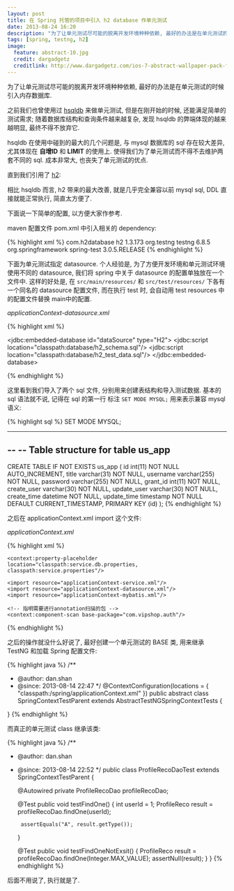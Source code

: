 ```yaml
---
layout: post
title: 在 Spring 托管的项目中引入 h2 database 作单元测试
date: 2013-08-24 16:20
description: "为了让单元测试尽可能的脱离开发环境种种依赖, 最好的办法是在单元测试的时候引入内存数据库."
tags: [spring, testng, h2]
image:
  feature: abstract-10.jpg
  credit: dargadgetz
  creditlink: http://www.dargadgetz.com/ios-7-abstract-wallpaper-pack-for-iphone-5-and-ipod-touch-retina/
---
```

为了让单元测试尽可能的脱离开发环境种种依赖, 最好的办法是在单元测试的时候引入内存数据库.

之前我们也曾使用过 [hsqldb](http://hsqldb.org/) 来做单元测试, 但是在刚开始的时候, 还能满足简单的测试需求; 
随着数据库结构和查询条件越来越复杂, 发现 hsqldb 的弊端体现的越来越明显, 最终不得不放弃它.

hsqldb 在使用中碰到的最大的几个问题是, 与 mysql 数据库的 sql 存在较大差异, 尤其体现在 **自增ID** 和 **LIMIT** 的使用上.
使得我们为了单元测试而不得不去维护两套不同的 sql. 成本非常大, 也丧失了单元测试的优点.

直到我们引用了 [h2](http://h2database.com/html/main.html):

相比 hsqldb 而言, h2 带来的最大改善, 就是几乎完全兼容以前 mysql sql, DDL 直接就能正常执行, 简直太方便了.

下面说一下简单的配置, 以方便大家作参考.

maven 配置文件 pom.xml 中引入相关的 dependency:

{% highlight xml %}
<dependency>
    <groupId>com.h2database</groupId>
    <artifactId>h2</artifactId>
    <version>1.3.173</version>
</dependency>
<dependency>
    <groupId>org.testng</groupId>
    <artifactId>testng</artifactId>
    <version>6.8.5</version>
</dependency>
<dependency>
    <groupId>org.springframework</groupId>
    <artifactId>spring-test</artifactId>
    <version>3.0.5.RELEASE</version>
</dependency>
{% endhighlight %}

下面为单元测试指定 datasource.
个人经验是, 为了方便开发环境和单元测试环境使用不同的 datasource, 我们将 spring 中关于 datasource 的配置单独放在一个文件中.
这样的好处是, 在 `src/main/resources/` 和 `src/test/resources/` 下各有一个同名的 datasource 配置文件, 而在执行 test 时, 会自动用 test resources 中的配置文件替换 main中的配置.

_applicationContext-datasource.xml_

{% highlight xml %}
<?xml version="1.0" encoding="UTF-8"?>

<beans xmlns="http://www.springframework.org/schema/beans"
        xmlns:xsi="http://www.w3.org/2001/XMLSchema-instance"
        xmlns:jdbc="http://www.springframework.org/schema/jdbc"
        xsi:schemaLocation="http://www.springframework.org/schema/beans
                http://www.springframework.org/schema/beans/spring-beans-3.0.xsd
                http://www.springframework.org/schema/jdbc
                http://www.springframework.org/schema/jdbc/spring-jdbc.xsd">

  <jdbc:embedded-database id="dataSource" type="H2">
    <jdbc:script location="classpath:database/h2_schema.sql"/>
    <jdbc:script location="classpath:database/h2_test_data.sql"/>
  </jdbc:embedded-database>

</beans>
{% endhighlight %}

这里看到我们导入了两个 sql 文件, 分别用来创建表结构和导入测试数据. 基本的 sql 语法就不说, 记得在 sql 的第一行 标注 `SET MODE MYSQL;` 用来表示兼容 mysql 语义:

{% highlight sql %}
SET MODE MYSQL;

-- --------------------------------------------------------

--
-- Table structure for table us_app
--

CREATE TABLE IF NOT EXISTS us_app (
  id int(11) NOT NULL AUTO_INCREMENT,
  title varchar(31) NOT NULL,
  username varchar(255) NOT NULL,
  password varchar(255) NOT NULL,
  grant_id int(11) NOT NULL,
  create_user varchar(30) NOT NULL,
  update_user varchar(30) NOT NULL,
  create_time datetime NOT NULL,
  update_time timestamp NOT NULL DEFAULT CURRENT_TIMESTAMP,
  PRIMARY KEY (id)
);
{% endhighlight %}

之后在 applicationContext.xml import 这个文件:

_applicationContext.xml_

{% highlight xml %}
<?xml version="1.0" encoding="UTF-8"?>

<beans xmlns="http://www.springframework.org/schema/beans"
       xmlns:xsi="http://www.w3.org/2001/XMLSchema-instance"
       xmlns:context="http://www.springframework.org/schema/context"
       xsi:schemaLocation="http://www.springframework.org/schema/beans
                http://www.springframework.org/schema/beans/spring-beans-3.0.xsd
                http://www.springframework.org/schema/context
                http://www.springframework.org/schema/context/spring-context-3.0.xsd">

    <context:property-placeholder location="classpath:service.db.properties, classpath:service.properties"/>

    <import resource="applicationContext-service.xml"/>
    <import resource="applicationContext-datasource.xml"/>
    <import resource="applicationContext-mybatis.xml"/>

    <!-- 指明需要进行annotation扫描的包 -->
    <context:component-scan base-package="com.vipshop.auth"/>

</beans>
{% endhighlight %}

之后的操作就没什么好说了, 最好创建一个单元测试的 BASE 类, 用来继承 TestNG 和加载 Spring 配置文件:

{% highlight java %}
/**
 * @author: dan.shan
 * @since: 2013-08-14 22:47
 */
@ContextConfiguration(locations = { "classpath:/spring/applicationContext.xml" })
public abstract class SpringContextTestParent extends AbstractTestNGSpringContextTests {

}
{% endhighlight %}

而真正的单元测试 class 继承该类:

{% highlight java %}
/**
 * @author: dan.shan
 * @since: 2013-08-14 22:52
 */
public class ProfileRecoDaoTest extends SpringContextTestParent {

    @Autowired
    private ProfileRecoDao profileRecoDao;

    @Test
    public void testFindOne() {
        int userId = 1;
        ProfileReco result = profileRecoDao.findOne(userId);

        assertEquals("A", result.getType());
    }

    @Test
    public void testFindOneNotExsit() {
        ProfileReco result = profileRecoDao.findOne(Integer.MAX_VALUE);
        assertNull(result);
    }
}
{% endhighlight %}

后面不用说了, 执行就是了.
